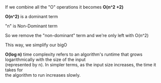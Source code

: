 <p>If we combine all the "O" operations it becomes <strong>O(n^2 +2)</strong></p>
<p><strong>O(n^2)</strong> is a dominant term</p>
<p>"n" is Non-Dominant term</p>
<p>So we remove the "non-dominant" term and we're only left with O(n^2)</p>
<p>This way, we simplify our bigO</p>

<!-- O(log n) -->
<p><strong>O(log n)</strong> time complexity refers to an algorithm's runtime that grows logarithmically with the size of the input <br> (represented by n). In simpler terms, as the input size increases, the time it takes for <br>the algorithm to run increases slowly.</p>